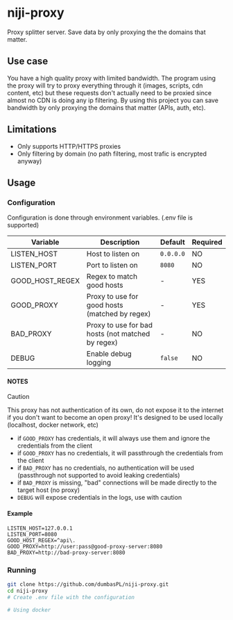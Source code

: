 # niji-proxy

Proxy splitter server. Save data by only proxying the the domains that matter.

## Use case

You have a high quality proxy with limited bandwidth.
The program using the proxy will try to proxy everything through it 
(images, scripts, cdn content, etc) but these requests don't actually 
need to be proxied since almost no CDN is doing any ip filtering.
By using this project you can save bandwidth by only proxying the domains that matter
(APIs, auth, etc).

## Limitations

- Only supports HTTP/HTTPS proxies
- Only filtering by domain (no path filtering, most trafic is encrypted anyway)

## Usage

### Configuration

Configuration is done through environment variables. (.env file is supported)

| Variable | Description | Default | Required |
|----------|-------------|---------|----------|
| LISTEN_HOST | Host to listen on | `0.0.0.0` | NO |
| LISTEN_PORT | Port to listen on | `8080` | NO |
| GOOD_HOST_REGEX | Regex to match good hosts | - | YES |
| GOOD_PROXY | Proxy to use for good hosts (matched by regex) | - | YES |
| BAD_PROXY | Proxy to use for bad hosts (not matched by regex) | - | NO |
| DEBUG | Enable debug logging | `false` | NO |

#### NOTES

> [!CAUTION]
> This proxy has not authentication of its own, 
> do not expose it to the internet if you don't want to become an open proxy!
> It's designed to be used locally (localhost, docker network, etc)

- if `GOOD_PROXY` has credentials, it will always use them and ignore the credentials from the client
- if `GOOD_PROXY` has no credentials, it will passthrough the credentials from the client
- if `BAD_PROXY` has no credentials, no authentication will be used (passthrough not supported to avoid leaking credentials)
- if `BAD_PROXY` is missing, "bad" connections will be made directly to the target host (no proxy)
- `DEBUG` will expose credentials in the logs, use with caution

#### Example

```env
LISTEN_HOST=127.0.0.1
LISTEN_PORT=8080
GOOD_HOST_REGEX=^api\.
GOOD_PROXY=http://user:pass@good-proxy-server:8080
BAD_PROXY=http://bad-proxy-server:8080
```

### Running

```bash
git clone https://github.com/dumbasPL/niji-proxy.git
cd niji-proxy
# Create .env file with the configuration

# Using docker
